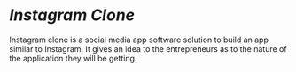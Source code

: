 # _*Instagram Clone*_
Instagram clone is a social media app software solution to build an app similar to Instagram. It gives an idea to the entrepreneurs as to the nature of the application they will be getting.
